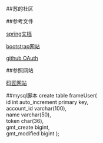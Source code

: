 ##苏的社区


##参考文件

[spring文档](https://spring.io/)

[bootstrap网站](https://v3.bootcss.com/)

[github OAuth](https://developer.github.com/apps/building-oauth-apps/creating-an-oauth-app/)

##参照网站

[码匠网站](http://www.mawen.co/)


##mysql脚本
 create table frameUser(  
      id int auto_increment primary key,  
      account_id varchar(100),  
      name varchar(50),  
      token char(36),  
      gmt_create bigint,  
      gmt_modified bigint  );


